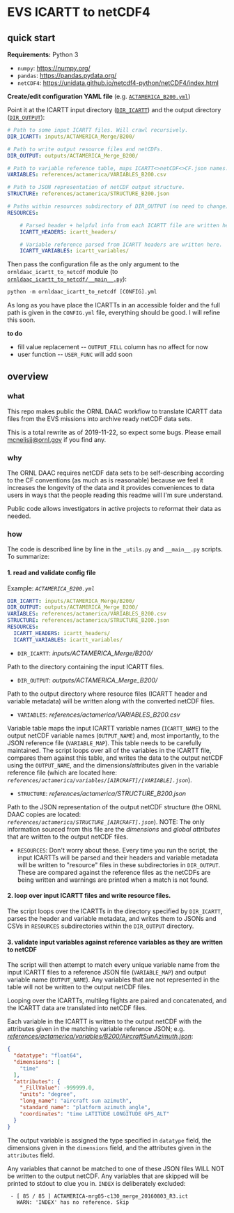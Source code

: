 # EVS ICARTT to netCDF4

## quick start

**Requirements:** Python 3

* `numpy`: https://numpy.org/
* `pandas`: https://pandas.pydata.org/
* `netCDF4`: https://unidata.github.io/netcdf4-python/netCDF4/index.html

**Create/edit configuration YAML file** (e.g. [`ACTAMERICA_B200.yml`](ACTAMERICA_B200.yml)) 

Point it at the ICARTT input directory ([`DIR_ICARTT`](inputs/ACTAMERICA_Merge/B200/)) and the output directory ([`DIR_OUTPUT`](outputs/ACTAMERICA_Merge_B200/)):

```yaml
# Path to some input ICARTT files. Will crawl recursively.
DIR_ICARTT: inputs/ACTAMERICA_Merge/B200/

# Path to write output resource files and netCDFs.
DIR_OUTPUT: outputs/ACTAMERICA_Merge_B200/

# Path to variable reference table, maps ICARTT<>netCDF<>CF.json names.
VARIABLES: references/actamerica/VARIABLES_B200.csv

# Path to JSON representation of netCDF output structure.
STRUCTURE: references/actamerica/STRUCTURE_B200.json

# Paths within resources subdirectory of DIR_OUTPUT (no need to change).
RESOURCES:

    # Parsed header + helpful info from each ICARTT file are written here.
    ICARTT_HEADERS: icartt_headers/

    # Variable reference parsed from ICARTT headers are written here.
    ICARTT_VARIABLES: icartt_variables/
```

Then pass the configuration file as the only argument to the `ornldaac_icartt_to_netcdf` module (to [`ornldaac_icartt_to_netcdf/__main__.py`](ornldaac_icartt_to_netcdf/__main__.py)):

```python
python -m ornldaac_icartt_to_netcdf [CONFIG].yml
```

As long as you have place the ICARTTs in an accessible folder and the full path is given in the `CONFIG.yml` file, everything should be good. I will refine this soon.

**to do**

* fill value replacement -- `OUTPUT_FILL` column has no affect for now
* user function -- `USER_FUNC` will add soon

## overview

### what

This repo makes public the ORNL DAAC workflow to translate ICARTT data files from the EVS missions into archive ready netCDF data sets. 

This is a total rewrite as of 2019-11-22, so expect some bugs. Please email mcnelisjj@ornl.gov if you find any.

### why

The ORNL DAAC requires netCDF data sets to be self-describing according to the CF conventions (as much as is reasonable) because we feel it increases the longevity of the data and it provides conveniences to data users in ways that the people reading this readme will I'm sure understand.

Public code allows investigators in active projects to reformat their data as needed.

### how

The code is described line by line in the `_utils.py` and `__main__.py` scripts. To summarize:

#### 1. read and validate config file

Example: *`ACTAMERICA_B200.yml`*

```yaml
DIR_ICARTT: inputs/ACTAMERICA_Merge/B200/
DIR_OUTPUT: outputs/ACTAMERICA_Merge_B200/
VARIABLES: references/actamerica/VARIABLES_B200.csv
STRUCTURE: references/actamerica/STRUCTURE_B200.json
RESOURCES:
  ICARTT_HEADERS: icartt_headers/
  ICARTT_VARIABLES: icartt_variables/
```

* `DIR_ICARTT`: *inputs/ACTAMERICA_Merge/B200/*

Path to the directory containing the input ICARTT files.

* `DIR_OUTPUT`: *outputs/ACTAMERICA_Merge_B200/*

Path to the output directory where resource files (ICARTT header and variable metadata) will be written along with the converted netCDF files.

* `VARIABLES`: *references/actamerica/VARIABLES_B200.csv*

Variable table maps the input ICARTT variable names (`ICARTT_NAME`) to the output netCDF variable names (`OUTPUT_NAME`) and, most importantly, to the JSON reference file (`VARIABLE_MAP`). This table needs to be carefully maintained. The script loops over all of the variables in the ICARTT file, compares them against this table, and writes the data to the output netCDF using the `OUTPUT_NAME`, and the dimensions/attributes given in the variable reference file (which are located here: *`references/actamerica/variables/[AIRCRAFT]/[VARIABLE].json`*).

* `STRUCTURE`: *references/actamerica/STRUCTURE_B200.json*

Path to the JSON representation of the output netCDF structure (the ORNL DAAC copies are located: *`references/actamerica/STRUCTURE_[AIRCRAFT].json`*). NOTE: The only information sourced from this file are the *dimensions* and *global attributes* that are written to the output netCDF files.

* `RESOURCES`: Don't worry about these. Every time you run the script, the input ICARTTs will be parsed and their headers and variable metadata will be written to "resource" files in these subdirectories in `DIR_OUTPUT`. These are compared against the reference files as the netCDFs are being written and warnings are printed when a match is not found.

#### 2. loop over input ICARTT files and write resource files.

The script loops over the ICARTTs in the directory specified by  `DIR_ICARTT`, parses the header and variable metadata, and writes them to JSONs and CSVs in `RESOURCES` subdirectories within the `DIR_OUTPUT` directory.

#### 3. validate input variables against reference variables as they are written to netCDF

The script will then attempt to match every unique variable name from the input ICARTT files to a reference JSON file (`VARIABLE_MAP`) and output variable name (`OUTPUT_NAME`). Any variables that are not represented in the table will not be written to the output netCDF files.

Looping over the ICARTTs, multileg flights are paired and concatenated, and the ICARTT data are translated into netCDF files.

Each variable in the ICARTT is written to the output netCDF with the attributes given in the matching variable reference JSON; e.g. *[references/actamerica/variables/B200/AircraftSunAzimuth.json](references/actamerica/variables/B200/AircraftSunAzimuth.json)*:

```json
{
  "datatype": "float64",
  "dimensions": [
    "time"
  ],
  "attributes": {
    "_FillValue": -999999.0,
    "units": "degree",
    "long_name": "aircraft sun azimuth",
    "standard_name": "platform_azimuth_angle",
    "coordinates": "time LATITUDE LONGITUDE GPS_ALT"
  }
}
```
The output variable is assigned the type specified in `datatype` field, the dimensions given in the `dimensions` field, and the attributes given in the `attributes` field. 

Any variables that cannot be matched to one of these JSON files WILL NOT be written to the output netCDF. Any variables that are skipped will be printed to stdout to clue you in. `INDEX` is deliberately excluded:

```shell
 - [ 85 / 85 ] ACTAMERICA-mrg05-c130_merge_20160803_R3.ict 
   WARN: 'INDEX' has no reference. Skip
```

